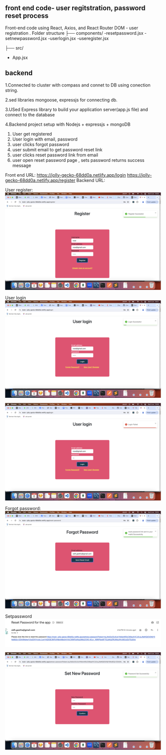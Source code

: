 ## front end code- user regitstration, password reset process ##

Front-end code using React, Axios, and React Router DOM - user registration .
Folder structure
├── components/
 -resetpassword.jsx
 -setnewpassword.jsx
 -userlogin.jsx
 -useregister.jsx

 ├── src/
   - App.jsx

## backend ##
1.Connected to cluster with compass and connet to DB using conection string.

2.sed libraries mongoose, expressjs for connecting db.

3.USed Express library to build your application server(app.js file) and connect to the database

4.Backend project setup with Nodejs + expressjs + mongoDB



1. User get registered
2. User login with email, password
3. user clicks forgot password
4. user submit email to get password reset link
5. user clicks reset password link from email
6. user open reset password page , sets password returns success message


Front end URL:
https://jolly-gecko-68dd0a.netlify.app/login
https://jolly-gecko-68dd0a.netlify.app/register 
Backend URL:


User register:
![alt text](image.png)

User login
![alt text](image-1.png)

![alt text](image-5.png)

Forgot password:
![alt text](image-2.png)

Setpassword
![alt text](image-3.png)

![alt text](image-4.png)